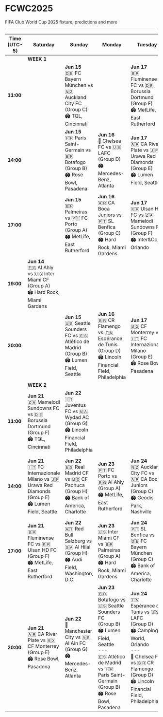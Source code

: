 # FCWC2025
FIFA Club World Cup 2025 fixture, predictions and more

---
| Time (UTC-5) | Saturday                                                                                                                                                                                                                                                            | Sunday                                                                                                                                                                                                                                                                                                                        | Monday                                                                                                                                                                                                                                                                                                                          | Tuesday                                                                                                                                                                                                                                                                                                                            | Wednesday                                                                                                                                                                                                                                                                                                                         | Thursday                                                                                                                                                                                                                                                                                                                              | Friday                                                                                                                                                                                                                                                                                                                              |
|--------------|---------------------------------------------------------------------------------------------------------------------------------------------------------------------------------------------------------------------------------------------------------------------|---------------------------------------------------------------------------------------------------------------------------------------------------------------------------------------------------------------------------------------------------------------------------------------------------------------------------------|-----------------------------------------------------------------------------------------------------------------------------------------------------------------------------------------------------------------------------------------------------------------------------------------------------------------------------------|------------------------------------------------------------------------------------------------------------------------------------------------------------------------------------------------------------------------------------------------------------------------------------------------------------------------------------|-----------------------------------------------------------------------------------------------------------------------------------------------------------------------------------------------------------------------------------------------------------------------------------------------------------------------------------|-------------------------------------------------------------------------------------------------------------------------------------------------------------------------------------------------------------------------------------------------------------------------------------------------------------------------------------|-------------------------------------------------------------------------------------------------------------------------------------------------------------------------------------------------------------------------------------------------------------------------------------------------------------------------------------|
|              | **WEEK 1**                                                                                                                                                                                                                                                          |                                                                                                                                                                                                                                                                                                                                 |                                                                                                                                                                                                                                                                                                                                   |                                                                                                                                                                                                                                                                                                                                |                                                                                                                                                                                                                                                                                                                                   |                                                                                                                                                                                                                                                                                                                                   |                                                                                                                                                                                                                                                                                                                                   |
| **11:00**    |                                                                                                                                                                                                                                                                     | **Jun 15**<br>🇩🇪 FC Bayern München vs 🇳🇿 Auckland City FC<br>(Group C)<br>🏟️ TQL, Cincinnati                                                                                                                                                                                            |                                                                                                                                                                                                                                                                                                                                   | **Jun 17**<br>🇧🇷 Fluminense FC vs 🇩🇪 Borussia Dortmund<br>(Group F)<br>🏟️ MetLife, East Rutherford                                                                                                                                                                           | **Jun 18**<br>🏴󠁧󠁢󠁥󠁮󠁧󠁿 Manchester City vs 🇲🇦 Wydad AC<br>(Group G)<br>🏟️ Lincoln Financial Field, Philadelphia                                                                                                                                                              | **Jun 19**<br>🇧🇷 Palmeiras vs 🇪🇬 Al Ahly<br>(Group A)<br>🏟️ MetLife, East Rutherford                                                                                                                                                                                              | **Jun 20**<br>🇵🇹 SL Benfica vs 🇳🇿 Auckland City FC<br>(Group C)<br>🏟️ Inter&Co, Orlando                                                                                                                                                                                          |
| **14:00**    |                                                                                                                                                                                                                                                                     | **Jun 15**<br>🇫🇷 Paris Saint-Germain vs 🇧🇷 Botafogo<br>(Group B)<br>🏟️ Rose Bowl, Pasadena                                                                                                                                                                                           | **Jun 16**<br>🏴󠁧󠁢󠁥󠁮󠁧󠁿 Chelsea FC vs 🇺🇸 LAFC<br>(Group D)<br>🏟️ Mercedes-Benz, Atlanta                                                                                                                                                                                               | **Jun 17**<br>🇦🇷 CA River Plate vs 🇯🇵 Urawa Red Diamonds<br>(Group E)<br>🏟️ Lumen Field, Seattle                                                                                                                                                                               | **Jun 18**<br>🇪🇸 Real Madrid CF vs 🇸🇦 Al Hilal<br>(Group H)<br>🏟️ Hard Rock, Miami Gardens                                                                                                                                                                                    | **Jun 19**<br>🇺🇸 Inter Miami CF vs 🇵🇹 FC Porto<br>(Group A)<br>🏟️ Mercedes-Benz, Atlanta                                                                                                                                                                                         | **Jun 20**<br>🇧🇷 CR Flamengo vs 🇺🇸 LAFC<br>(Group D)<br>🏟️ Lincoln Financial Field, Philadelphia                                                                                                                                                                                |
| **17:00**    |                                                                                                                                                                                                                                                                     | **Jun 15**<br>🇧🇷 Palmeiras vs 🇵🇹 FC Porto<br>(Group A)<br>🏟️ MetLife, East Rutherford                                                                                                                                                                                             | **Jun 16**<br>🇦🇷 CA Boca Juniors vs 🇵🇹 SL Benfica<br>(Group C)<br>🏟️ Hard Rock, Miami Gardens                                                                                                                                                                                 | **Jun 17**<br>🇰🇷 Ulsan HD FC vs 🇿🇦 Mamelodi Sundowns FC<br>(Group F)<br>🏟️ Inter&Co, Orlando                                                                                                                                                                                | **Jun 18**<br>🇲🇽 CF Pachuca vs 🇦🇹 Red Bull Salzburg<br>(Group H)<br>🏟️ TQL, Cincinnati                                                                                                                                                                                           | **Jun 19**<br>🇺🇸 Seattle Sounders FC vs 🇫🇷 Paris Saint-Germain<br>(Group B)<br>🏟️ Lumen Field, Seattle                                                                                                                                                                     | **Jun 20**<br>🏴󠁧󠁢󠁥󠁮󠁧󠁿 Chelsea FC vs 🇹🇳 Espérance de Tunis<br>(Group D)<br>🏟️ Geodis Park, Nashville                                                                                                                                                                              |
| **19:00**    | **Jun 14**<br>🇪🇬 Al Ahly vs 🇺🇸 Inter Miami CF<br>(Group A)<br>🏟️ Hard Rock, Miami Gardens                                                                                                                                                                            |                                                                                                                                                                                                                                                                                                                                 |                                                                                                                                                                                                                                                                                                                                   |                                                                                                                                                                                                                                                                                                                                |                                                                                                                                                                                                                                                                                                                                   |                                                                                                                                                                                                                                                                                                                                   |                                                                                                                                                                                                                                                                                                                                   |
| **20:00**    |                                                                                                                                                                                                                                                                     | **Jun 15**<br>🇺🇸 Seattle Sounders FC vs 🇪🇸 Atlético de Madrid<br>(Group B)<br>🏟️ Lumen Field, Seattle                                                                                                                                                                              | **Jun 16**<br>🇧🇷 CR Flamengo vs 🇹🇳 Espérance de Tunis<br>(Group D)<br>🏟️ Lincoln Financial Field, Philadelphia                                                                                                                                                                   | **Jun 17**<br>🇲🇽 CF Monterrey vs 🇮🇹 FC Internazionale Milano<br>(Group E)<br>🏟️ Rose Bowl, Pasadena                                                                                                                                                                      | **Jun 18**<br>🇦🇪 Al Ain FC vs 🇮🇹 Juventus FC<br>(Group G)<br>🏟️ Audi Field, Washington, D.C.                                                                                                                                                                         | **Jun 19**<br>🇪🇸 Atlético de Madrid vs 🇧🇷 Botafogo<br>(Group B)<br>🏟️ Rose Bowl, Pasadena                                                                                                                                                                                 | **Jun 20**<br>🇩🇪 FC Bayern München vs 🇦🇷 CA Boca Juniors<br>(Group C)<br>🏟️ Hard Rock, Miami Gardens                                                                                                                                                                         |
|              | **WEEK 2**                                                                                                                                                                                                                                                          |                                                                                                                                                                                                                                                                                                                                 |                                                                                                                                                                                                                                                                                                                                   |                                                                                                                                                                                                                                                                                                                                |                                                                                                                                                                                                                                                                                                                                   |                                                                                                                                                                                                                                                                                                                                   |                                                                                                                                                                                                                                                                                                                                   |
| **11:00**    | **Jun 21**<br>🇿🇦 Mamelodi Sundowns FC vs 🇩🇪 Borussia Dortmund<br>(Group F)<br>🏟️ TQL, Cincinnati                                                                                                                                                                      | **Jun 22**<br>🇮🇹 Juventus FC vs 🇲🇦 Wydad AC<br>(Group G)<br>🏟️ Lincoln Financial Field, Philadelphia                                                                                                                                                                           |                                                                                                                                                                                                                                                                                                                                   |                                                                                                                                                                                                                                                                                                                                |                                                                                                                                                                                                                                                                                                                                   |                                                                                                                                                                                                                                                                                                                                   |                                                                                                                                                                                                                                                                                                                                   |
| **14:00**    | **Jun 21**<br>🇮🇹 FC Internazionale Milano vs 🇯🇵 Urawa Red Diamonds<br>(Group E)<br>🏟️ Lumen Field, Seattle                                                                                                                                                            | **Jun 22**<br>🇪🇸 Real Madrid CF vs 🇲🇽 CF Pachuca<br>(Group H)<br>🏟️ Bank of America, Charlotte                                                                                                                                                                            | **Jun 23**<br>🇵🇹 FC Porto vs 🇪🇬 Al Ahly<br>(Group A)<br>🏟️ MetLife, East Rutherford                                                                                                                                                                                       | **Jun 24**<br>🇳🇿 Auckland City FC vs 🇦🇷 CA Boca Juniors<br>(Group C)<br>🏟️ Geodis Park, Nashville                                                                                                                                                                    | **Jun 25**<br>🇩🇪 Borussia Dortmund vs 🇰🇷 Ulsan HD FC<br>(Group F)<br>🏟️ TQL, Cincinnati                                                                                                                                                                                    | **Jun 26**<br>🇮🇹 Juventus FC vs 🏴󠁧󠁢󠁥󠁮󠁧󠁿 Manchester City<br>(Group G)<br>🏟️ Camping World, Orlando                                                                                                                                                                     |                                                                                                                                                                                                                                                                                                                                   |
| **17:00**    | **Jun 21**<br>🇧🇷 Fluminense FC vs 🇰🇷 Ulsan HD FC<br>(Group F)<br>🏟️ MetLife, East Rutherford                                                                                                                                                                           | **Jun 22**<br>🇦🇹 Red Bull Salzburg vs 🇸🇦 Al Hilal<br>(Group H)<br>🏟️ Audi Field, Washington, D.C.                                                                                                                                                                           | **Jun 23**<br>🇺🇸 Inter Miami CF vs 🇧🇷 Palmeiras<br>(Group A)<br>🏟️ Hard Rock, Miami Gardens                                                                                                                                                                             | **Jun 24**<br>🇵🇹 SL Benfica vs 🇩🇪 FC Bayern München<br>(Group C)<br>🏟️ Bank of America, Charlotte                                                                                                                                                                       | **Jun 25**<br>🇿🇦 Mamelodi Sundowns FC vs 🇧🇷 Fluminense FC<br>(Group F)<br>🏟️ Hard Rock, Miami Gardens                                                                                                                                                                  | **Jun 26**<br>🇲🇦 Wydad AC vs 🇦🇪 Al Ain FC<br>(Group G)<br>🏟️ Audi Field, Washington, D.C.                                                                                                                                                                      |                                                                                                                                                                                                                                                                                                                                   |
| **20:00**    | **Jun 21**<br>🇦🇷 CA River Plate vs 🇲🇽 CF Monterrey<br>(Group E)<br>🏟️ Rose Bowl, Pasadena                                                                                                                                                                              | **Jun 22**<br>🏴󠁧󠁢󠁥󠁮󠁧󠁿 Manchester City vs 🇦🇪 Al Ain FC<br>(Group G)<br>🏟️ Mercedes-Benz, Atlanta                                                                                                                                                                                | **Jun 23**<br>🇧🇷 Botafogo vs 🇺🇸 Seattle Sounders FC<br>(Group B)<br>🏟️ Lumen Field, Seattle<br>---<br>🇪🇸 Atlético de Madrid vs 🇫🇷 Paris Saint-Germain<br>(Group B)<br>🏟️ Rose Bowl, Pasadena                                                                                       | **Jun 24**<br>🇹🇳 Espérance de Tunis vs 🇺🇸 LAFC<br>(Group D)<br>🏟️ Camping World, Orlando<br>---<br>🏴󠁧󠁢󠁥󠁮󠁧󠁿 Chelsea FC vs 🇧🇷 CR Flamengo<br>(Group D)<br>🏟️ Lincoln Financial Field, Philadelphia                                                                          | **Jun 25**<br>🇮🇹 FC Internazionale Milano vs 🇦🇷 CA River Plate<br>(Group E)<br>🏟️ Lumen Field, Seattle<br>---<br>🇯🇵 Urawa Red Diamonds vs 🇲🇽 CF Monterrey<br>(Group E)<br>🏟️ Rose Bowl, Pasadena                                                                         | **Jun 26**<br>🇸🇦 Al Hilal vs 🇲🇽 CF Pachuca<br>(Group H)<br>🏟️ Geodis Park, Nashville<br>---<br>🇦🇹 Red Bull Salzburg vs 🇪🇸 Real Madrid CF<br>(Group H)<br>🏟️ Lincoln Financial Field, Philadelphia                                                                          |                                                                                                                                                                                                                                                                                                                                   |
